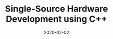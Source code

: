 ---
title: "Single-Source Hardware Development using C++"
collection: talks
type: "Guest Lecture"
venue: "CS3220 - Georgia Institute of Technology"
date: 2020-02-02
location: "Atlanta, GA"
---